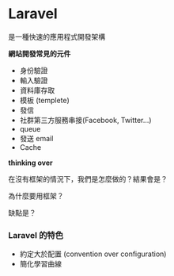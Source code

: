 # Laravel

是一種快速的應用程式開發架構

**網站開發常見的元件**

* 身份驗證
* 輸入驗證
* 資料庫存取
* 模板 (templete)
* 發信
* 社群第三方服務串接(Facebook, Twitter...)
* queue
* 發送 email
* Cache


**thinking over**

在沒有框架的情況下，我們是怎麼做的？結果會是？ 
<!-- 1. 依照自己喜好，組織專案 -->
<!-- 2. 套自己的喜好選用套件 -->

為什麼要用框架？ 
<!-- 1. 承襲優良的組織架構 -->
<!-- 2. 依靠框架來選擇套件 -->

缺點是？
<!-- 1. 高度依賴框架，若框架走向死亡，專案也就... -->

### Laravel 的特色

* 約定大於配置 (convention over configuration)
* 簡化學習曲線